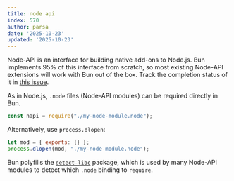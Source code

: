 ```yaml
---
title: node api
index: 570
author: parsa
date: '2025-10-23'
updated: '2025-10-23'
---
```

Node-API is an interface for building native add-ons to Node.js. Bun implements 95% of this interface from scratch, so most existing Node-API extensions will work with Bun out of the box. Track the completion status of it in [this issue](https://github.com/oven-sh/bun/issues/158).

As in Node.js, `.node` files (Node-API modules) can be required directly in Bun.

```js
const napi = require("./my-node-module.node");
```

Alternatively, use `process.dlopen`:

```js
let mod = { exports: {} };
process.dlopen(mod, "./my-node-module.node");
```

Bun polyfills the [`detect-libc`](https://npmjs.com/package/detect-libc) package, which is used by many Node-API modules to detect which `.node` binding to `require`.
